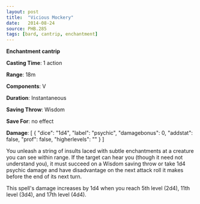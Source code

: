 ```yaml
---
layout: post
title:  "Vicious Mockery"
date:   2014-08-24
source: PHB.285
tags: [bard, cantrip, enchantment]
---
```


**Enchantment cantrip**

**Casting Time**: 1 action

**Range**: 18m

**Components**: V

**Duration**: Instantaneous

**Saving Throw**: Wisdom

**Save For**: no effect

**Damage**: [ { "dice": "1d4", "label": "psychic", "damagebonus": 0, "addstat": false, "prof": false, "higherlevels": "" } ]

You unleash a string of insults laced with subtle enchantments at a creature you can see within range. If the target can hear you (though it need not understand you), it must succeed on a Wisdom saving throw or take 1d4 psychic damage and have disadvantage on the next attack roll it makes before the end of its next turn.

This spell's damage increases by 1d4 when you reach 5th level (2d4), 11th level (3d4), and 17th level (4d4).